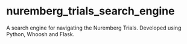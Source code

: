 # nuremberg_trials_search_engine
 A search engine for navigating the Nuremberg Trials. Developed using Python, Whoosh and Flask.
